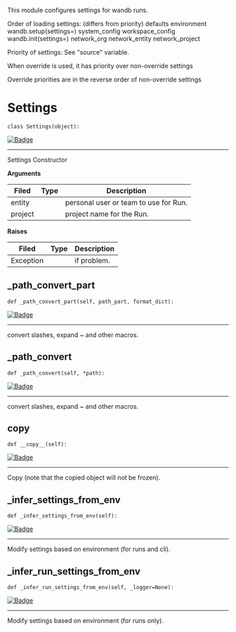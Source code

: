 This module configures settings for wandb runs.

Order of loading settings: (differs from priority)
    defaults
    environment
    wandb.setup(settings=)
    system_config
    workspace_config
    wandb.init(settings=)
    network_org
    network_entity
    network_project

Priority of settings:  See "source" variable.

When override is used, it has priority over non-override settings

Override priorities are in the reverse order of non-override settings
# Settings
`class Settings(object):`

[![Badge](https://img.shields.io/badge/SOURCE-black?style=plastic&logo=github)](https://github.com/wandb/client/tree/master/wandb/sdk/wandb_settings.py#L187-#L951)

****
    
Settings Constructor

    
**Arguments**
    

    
| **Filed** | **Type** | **Description** |
|--|--|--|
| entity |  | personal user or team to use for Run. |
| project |  | project name for the Run. |
**Raises**
    

    
| **Filed** | **Type** | **Description** |
|--|--|--|
| Exception |  | if problem. |
## _path_convert_part
`def _path_convert_part(self, path_part, format_dict): `

[![Badge](https://img.shields.io/badge/SOURCE-black?style=plastic&logo=github)](https://github.com/wandb/client/tree/master/wandb/sdk/wandb_settings.py#L610-#L619)

****
    
convert slashes, expand ~ and other macros.
    
## _path_convert
`def _path_convert(self, *path): `

[![Badge](https://img.shields.io/badge/SOURCE-black?style=plastic&logo=github)](https://github.com/wandb/client/tree/master/wandb/sdk/wandb_settings.py#L621-#L645)

****
    
convert slashes, expand ~ and other macros.
    
## __copy__
`def __copy__(self): `

[![Badge](https://img.shields.io/badge/SOURCE-black?style=plastic&logo=github)](https://github.com/wandb/client/tree/master/wandb/sdk/wandb_settings.py#L656-#L660)

****
    
Copy (note that the copied object will not be frozen).
    
## _infer_settings_from_env
`def _infer_settings_from_env(self): `

[![Badge](https://img.shields.io/badge/SOURCE-black?style=plastic&logo=github)](https://github.com/wandb/client/tree/master/wandb/sdk/wandb_settings.py#L718-#L773)

****
    
Modify settings based on environment (for runs and cli).
    
## _infer_run_settings_from_env
`def _infer_run_settings_from_env(self, _logger=None): `

[![Badge](https://img.shields.io/badge/SOURCE-black?style=plastic&logo=github)](https://github.com/wandb/client/tree/master/wandb/sdk/wandb_settings.py#L775-#L790)

****
    
Modify settings based on environment (for runs only).
    
